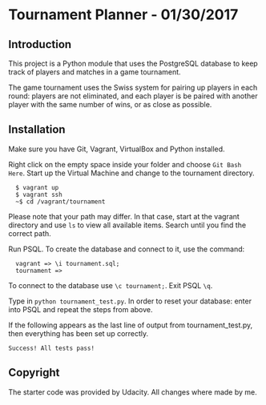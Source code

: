# Tournament Planner - 01/30/2017

## Introduction
This project is a Python module that uses the PostgreSQL database to keep 
track of players and matches in a game tournament.

The game tournament uses the Swiss system for pairing up players in each 
round: players are not eliminated, and each player is be paired with another 
player with the same number of wins, or as close as possible.


## Installation
Make sure you have Git, Vagrant, VirtualBox and Python installed.

Right click on the empty space inside your folder and choose `Git Bash Here`. 
Start up the Virtual Machine and change to the tournament directory.
```
  $ vagrant up
  $ vagrant ssh
  ~$ cd /vagrant/tournament
```

Please note that your path may differ. In that case, start at the vagrant 
directory and use `ls` to view all available items. Search until you find the 
correct path.

Run PSQL. To create the database and connect to it, use the command: 
```
  vagrant => \i tournament.sql;
  tournament =>
```
To connect to the database use `\c tournament;`. Exit PSQL `\q`.

Type in `python tournament_test.py`. In order to reset your database: enter 
into PSQL and repeat the steps from above.

If the following appears as the last line of output from tournament_test.py, 
then everything has been set up correctly.
```
Success! All tests pass!
```

## Copyright
The starter code was provided by Udacity. All changes where made by me.

